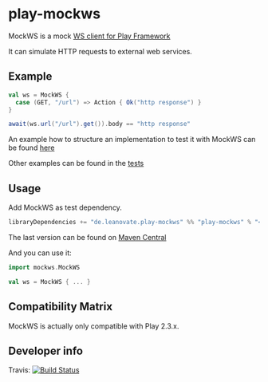 play-mockws
===========

MockWS is a mock [WS client for Play Framework](https://www.playframework.com/documentation/2.3.x/ScalaWS)

It can simulate HTTP requests to external web services.

## Example

```scala
val ws = MockWS {
  case (GET, "/url") => Action { Ok("http response") }
}

await(ws.url("/url").get()).body == "http response"
```

An example how to structure an implementation to test it with MockWS can be found [here](src/test/scala/mockws/Example.scala)

Other examples can be found in the [tests](src/test/scala/mockws/MockWSTest.scala)


## Usage

Add MockWS as test dependency.
```scala
libraryDependencies += "de.leanovate.play-mockws" %% "play-mockws" % "<version>" % "test"
```
The last version can be found on [Maven Central](http://search.maven.org/#search%7Cga%7C1%7Cg%3A%22de.leanovate.play-mockws%22)

And you can use it:
```scala
import mockws.MockWS

val ws = MockWS { ... }
```

## Compatibility Matrix

MockWS is actually only compatible with Play 2.3.x.


## Developer info

Travis: [![Build Status](https://travis-ci.org/leanovate/play-mockws.png?branch=master)](https://travis-ci.org/leanovate/play-mockws)

